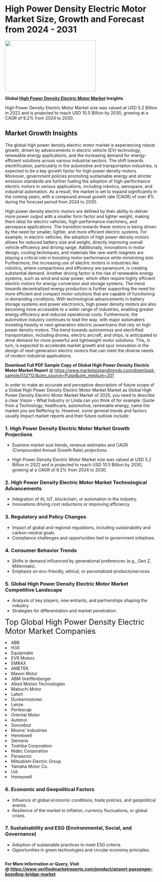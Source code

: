 <H1>High Power Density Electric Motor Market Size, Growth and Forecast from 2024 - 2031</H1><img class="aligncenter size-medium wp-image-584254" src="https://thirdeyenews.in/wp-content/uploads/2024/09/Global-Market-Research-300x168.jpeg" alt="" width="300" height="168" /><p><strong>Global&nbsp;<a href="https://www.marketsizeandtrends.com/download-sample/512712/&amp;utm_source=Pulse&amp;utm_medium=201">High Power Density Electric Motor Market</a> Insights</strong></p><p>High Power Density Electric Motor Market size was valued at USD 5.2 Billion in 2022 and is projected to reach USD 10.5 Billion by 2030, growing at a CAGR of 9.2% from 2024 to 2030.</p><p><h2>Market Growth Insights</h2> <p>The global high power density electric motor market is experiencing robust growth, driven by advancements in electric vehicle (EV) technology, renewable energy applications, and the increasing demand for energy-efficient solutions across various industrial sectors. The shift towards electrification, particularly in the automotive and transportation industries, is expected to be a key growth factor for high power density motors. Moreover, government policies promoting sustainable energy and stricter emission standards are further fueling the adoption of high-performance electric motors in various applications, including robotics, aerospace, and industrial automation. As a result, the market is set to expand significantly in the coming years, with a compound annual growth rate (CAGR) of over 8% during the forecast period from 2024 to 2030. </p> <p>High power density electric motors are defined by their ability to deliver more power output with a smaller form factor and lighter weight, making them ideal for electric vehicles, high-performance machinery, and aerospace applications. The transition towards these motors is being driven by the need for smaller, lighter, and more efficient electric systems. For example, in electric vehicles, the adoption of high power density motors allows for reduced battery size and weight, directly improving overall vehicle efficiency and driving range. Additionally, innovations in motor design, cooling techniques, and materials like rare-earth magnets are playing a critical role in boosting motor performance while minimizing size. Furthermore, the increasing use of electric motors in industries like robotics, where compactness and efficiency are paramount, is creating substantial demand. Another driving factor is the rise of renewable energy systems, such as wind and solar power, which often require highly efficient electric motors for energy conversion and storage systems. The trend towards decentralized energy production is further supporting the need for more efficient and compact motor solutions that are capable of functioning in demanding conditions. With technological advancements in battery storage systems and power electronics, high power density motors are also becoming more accessible to a wider range of industries, enabling greater energy efficiency and reduced operational costs. Furthermore, the automotive industry continues to lead the way, with major automakers investing heavily in next-generation electric powertrains that rely on high power density motors. The trend towards autonomous and electrified transportation, including drones, electric aircraft, and ships, is anticipated to drive demand for more powerful and lightweight motor solutions. This, in turn, is expected to accelerate market growth and spur innovation in the design of next-generation electric motors that can meet the diverse needs of modern industrial applications. </p><p><span class=""><strong>Download Full PDF Sample Copy of Global High Power Density Electric Motor Market Report</strong> @ <a href="https://www.marketsizeandtrends.com/download-sample/512712/&amp;utm_source=Pulse&amp;utm_medium=201" target="_blank">https://www.marketsizeandtrends.com/download-sample/512712/&amp;utm_source=Pulse&amp;utm_medium=201</a></span></p><p>In order to make an accurate and perceptive description of future scope of a Global&nbsp;High Power Density Electric Motor Market Market as Global&nbsp;High Power Density Electric Motor Market Market of 2025, you need to describe a clear Vision &ndash; What Industry or Linda can you think of for example: Quote from a Technology, healthcare, automotive, renewable energy, name the market you are Reffering to. However, some general trends and factors usually impact market reports and their future outlook include:</p><h3>1.&nbsp;<strong>High Power Density Electric Motor Market Growth Projections</strong></h3><ul><li>Examine market size trends, revenue estimates and CAGR (Compounded Annual Growth Rate) projections.</li><li><p>High Power Density Electric Motor Market size was valued at USD 5.2 Billion in 2022 and is projected to reach USD 10.5 Billion by 2030, growing at a CAGR of 9.2% from 2024 to 2030.</p></li></ul><h3>2.&nbsp;<strong>High Power Density Electric Motor Market Technological Advancements</strong></h3><ul><li>Integration of AI, IoT, blockchain, or automation in the industry.</li><li>Innovations driving cost reductions or improving efficiency.</li></ul><h3>3.&nbsp;<strong>Regulatory and Policy Changes</strong></h3><ul><li>Impact of global and regional regulations, including sustainability and carbon-neutral goals.</li><li>Compliance challenges and opportunities tied to government initiatives.</li></ul><h3>4.&nbsp;<strong>Consumer Behavior Trends</strong></h3><ul><li>Shifts in demand influenced by generational preferences (e.g., Gen Z, Millennials).</li><li>Emphasis on eco-friendly, ethical, or personalized products/services.</li></ul><h3>5.&nbsp;<strong>Global High Power Density Electric Motor Market Competitive Landscape</strong></h3><ul><li>Analysis of key players, new entrants, and partnerships shaping the industry.</li><li>Strategies for differentiation and market penetration.</li></ul><p data-pm-slice="1 1 []"><span style="color: inherit; font-family: inherit; font-size: 25px;">Top Global High Power Density Electric Motor Market Companies</span></p><div class="" data-test-id=""><p><li>ABB</li><li> H3X</li><li> Equipmake</li><li> EVR Motors</li><li> EMRAX</li><li> AMETEK</li><li> Maxon Motor</li><li> ABM Greiffenberger</li><li> Allied Motion Technologies</li><li> Mabuchi Motor</li><li> Lafert</li><li> Dunkermotoren</li><li> Lenze</li><li> Portescap</li><li> Oriental Motor</li><li> Autotrol</li><li> Sonceboz</li><li> Moons' Industries</li><li> Hennkwell</li><li> Siemens</li><li> Toshiba Corporation</li><li> Nidec Corporation</li><li> Panasonic</li><li> Mitsubishi Electric Group</li><li> Yamaha Motor Co.</li><li> Ltd.</li><li> Honeywell</li></p></div><h3>6.&nbsp;<strong>Economic and Geopolitical Factors</strong></h3><ul><li>Influence of global economic conditions, trade policies, and geopolitical events.</li><li>Resilience of the market to inflation, currency fluctuations, or global crises.</li></ul><h3>7.&nbsp;<strong>Sustainability and ESG (Environmental, Social, and Governance)</strong></h3><ul><li>Adoption of sustainable practices to meet ESG criteria.</li><li>Opportunities in green technologies and circular economy principles.</li></ul><h2><strong style="font-size: 14px;">For More Information or Query, Visit @&nbsp;</strong><a style="background-color: #ffffff; font-size: 14px;" href="https://www.marketsizeandtrends.com/report/high-power-density-electric-motor-market/" target="_blank">https://www.verifiedmarketreports.com/product/airport-passenger-boarding-bridge-market</a></h2>
